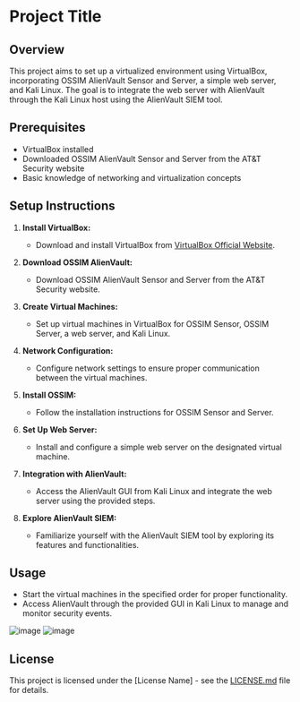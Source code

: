 # Project Title

## Overview

This project aims to set up a virtualized environment using VirtualBox, incorporating OSSIM AlienVault Sensor and Server, a simple web server, and Kali Linux. The goal is to integrate the web server with AlienVault through the Kali Linux host using the AlienVault SIEM tool.

## Prerequisites

- VirtualBox installed
- Downloaded OSSIM AlienVault Sensor and Server from the AT&T Security website
- Basic knowledge of networking and virtualization concepts

## Setup Instructions

1. **Install VirtualBox:**
   - Download and install VirtualBox from [VirtualBox Official Website](https://www.virtualbox.org/).

2. **Download OSSIM AlienVault:**
   - Download OSSIM AlienVault Sensor and Server from the AT&T Security website.

3. **Create Virtual Machines:**
   - Set up virtual machines in VirtualBox for OSSIM Sensor, OSSIM Server, a web server, and Kali Linux.

4. **Network Configuration:**
   - Configure network settings to ensure proper communication between the virtual machines.

5. **Install OSSIM:**
   - Follow the installation instructions for OSSIM Sensor and Server.

6. **Set Up Web Server:**
   - Install and configure a simple web server on the designated virtual machine.

7. **Integration with AlienVault:**
   - Access the AlienVault GUI from Kali Linux and integrate the web server using the provided steps.

8. **Explore AlienVault SIEM:**
   - Familiarize yourself with the AlienVault SIEM tool by exploring its features and functionalities.

## Usage

- Start the virtual machines in the specified order for proper functionality.
- Access AlienVault through the provided GUI in Kali Linux to manage and monitor security events.

  
![image](https://github.com/popipo74/AlienVaultOSSIM/assets/46301752/a814667b-dcee-4c39-a7d3-ea4523333b15)
![image](https://github.com/popipo74/AlienVaultOSSIM/assets/46301752/21655503-5abe-4b27-b931-344d278692ae)


## License

This project is licensed under the [License Name] - see the [LICENSE.md](LICENSE.md) file for details.
